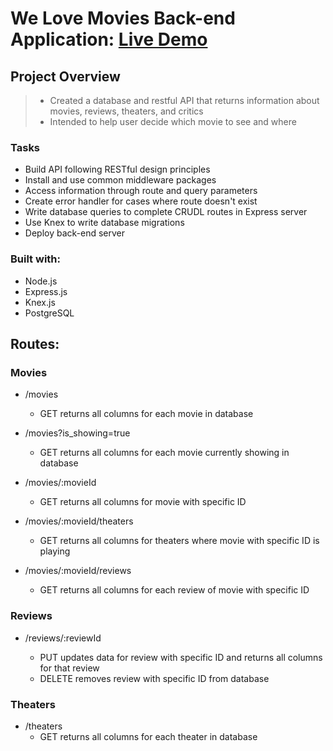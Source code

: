 # We Love Movies Back-end Application: [Live Demo](https://stark-chamber-15944.herokuapp.com/movies)

## Project Overview
> - Created a database and restful API that returns information about movies, reviews, theaters, and critics
> - Intended to help user decide which movie to see and where

### Tasks
* Build API following RESTful design principles
* Install and use common middleware packages
* Access information through route and query parameters
* Create error handler for cases where route doesn't exist
* Write database queries to complete CRUDL routes in Express server
* Use Knex to write database migrations
* Deploy back-end server

### Built with:
* Node.js
* Express.js
* Knex.js
* PostgreSQL

## Routes:

### Movies
* /movies
  * GET returns all columns for each movie in database

* /movies?is_showing=true
  * GET returns all columns for each movie currently showing in database

* /movies/:movieId
  * GET returns all columns for movie with specific ID

* /movies/:movieId/theaters
  * GET returns all columns for theaters where movie with specific ID is playing

* /movies/:movieId/reviews
  * GET returns all columns for each review of movie with specific ID

### Reviews
* /reviews/:reviewId

  * PUT updates data for review with specific ID and returns all columns for that review
  * DELETE removes review with specific ID from database

### Theaters
* /theaters
  * GET returns all columns for each theater in database
